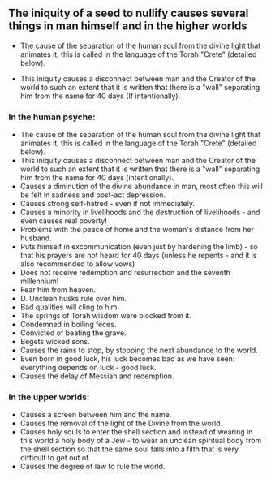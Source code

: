 ## The iniquity of a seed to nullify causes several things in man himself and in the higher worlds


- The cause of the separation of the human soul from the divine light that animates it, this is called in the language of the Torah "Crete" (detailed below).

- This iniquity causes a disconnect between man and the Creator of the world to such an extent that it is written that there is a "wall" separating him from the name for 40 days (If intentionally).

### In the human psyche:
- The cause of the separation of the human soul from the divine light that animates it, this is called in the language of the Torah "Crete" (detailed below).
- This iniquity causes a disconnect between man and the Creator of the world to such an extent that it is written that there is a "wall" separating him from the name for 40 days (intentionally).
- Causes a diminution of the divine abundance in man, most often this will be felt in sadness and post-act depression.
- Causes strong self-hatred - even if not immediately.
- Causes a minority in livelihoods and the destruction of livelihoods - and even causes real poverty!
- Problems with the peace of home and the woman's distance from her husband.
- Puts himself in excommunication (even just by hardening the limb) - so that his prayers are not heard for 40 days (unless he repents - and it is also recommended to allow vows)
- Does not receive redemption and resurrection and the seventh millennium!
- Fear him from heaven.
- D. Unclean husks rule over him.
- Bad qualities will cling to him.
- The springs of Torah wisdom were blocked from it.
- Condemned in boiling feces.
- Convicted of beating the grave.
- Begets wicked sons.
- Causes the rains to stop, by stopping the next abundance to the world.
- Even born in good luck, his luck becomes bad as we have seen: everything depends on luck - good luck.
- Causes the delay of Messiah and redemption.

### In the upper worlds:
- Causes a screen between him and the name.
- Causes the removal of the light of the Divine from the world.
- Causes holy souls to enter the shell section and instead of wearing in this world a holy body of a Jew - to wear an unclean spiritual body from the shell section so that the same soul falls into a filth that is very difficult to get out of.
- Causes the degree of law to rule the world.
